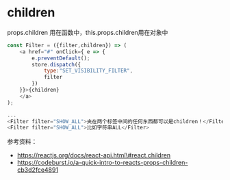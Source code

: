 # children

props.children 用在函数中，this.props.children用在对象中

```js
const Filter = ({filter,children}) => (
    <a href="#" onClick={ e => {
        e.preventDefault();
        store.dispatch({
            type:"SET_VISIBILITY_FILTER",
            filter
        })
    }}>{children}
    </a>
);

...
<Filter filter="SHOW_ALL">夹在两个标签中间的任何东西都可以是children！</Filter>
<Filter filter="SHOW_ALL">比如字符串ALL</Filter>
```



参考资料：

* https://reactjs.org/docs/react-api.html\#react.children
* https://codeburst.io/a-quick-intro-to-reacts-props-children-cb3d2fce4891





